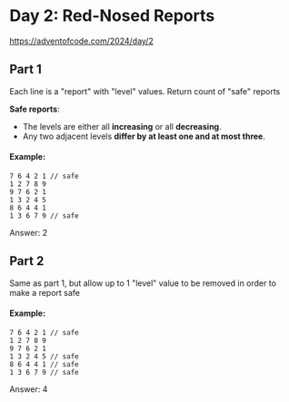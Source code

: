 # Day 2: Red-Nosed Reports

https://adventofcode.com/2024/day/2

## Part 1

Each line is a "report" with "level" values. Return count of "safe" reports

**Safe reports**:

- The levels are either all **increasing** or all **decreasing**.
- Any two adjacent levels **differ by at least one and at most three**.

#### Example:

```
7 6 4 2 1 // safe
1 2 7 8 9
9 7 6 2 1
1 3 2 4 5
8 6 4 4 1
1 3 6 7 9 // safe
```

Answer: 2

## Part 2

Same as part 1, but allow up to 1 "level" value to be removed in order to make a report safe

#### Example:

```
7 6 4 2 1 // safe
1 2 7 8 9
9 7 6 2 1
1 3 2 4 5 // safe
8 6 4 4 1 // safe
1 3 6 7 9 // safe
```

Answer: 4
